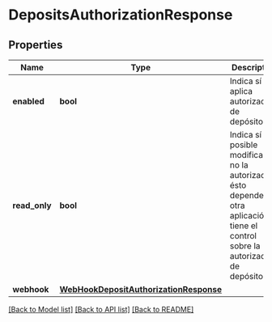 # DepositsAuthorizationResponse

## Properties
Name | Type | Description | Notes
------------ | ------------- | ------------- | -------------
**enabled** | **bool** | Indica sí se aplica autorización de depósitos. | [optional] 
**read_only** | **bool** | Indica sí es posible modificar o no la autorización, ésto depende si otra aplicación tiene el control sobre la autorización de depósitos. | [optional] 
**webhook** | [**WebHookDepositAuthorizationResponse**](WebHookDepositAuthorizationResponse.md) |  | [optional] 

[[Back to Model list]](../README.md#documentation-for-models) [[Back to API list]](../README.md#documentation-for-api-endpoints) [[Back to README]](../README.md)


